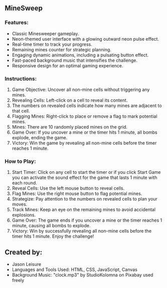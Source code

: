 ## MineSweep

### Features:

- Classic Minesweeper gameplay.
- Neon-themed user interface with a glowing outward neon pulse effect.
- Real-time timer to track your progress.
- Remaining mines counter for strategic planning.
- Engaging dynamic animations, including a pulsating button effect.
- Fast-paced background music that intensifies the challenge.
- Responsive design for an optimal gaming experience.

### Instructions:

1. Game Objective: Uncover all non-mine cells without triggering any mines.
2. Revealing Cells: Left-click on a cell to reveal its content.
3. The numbers on revealed cells indicate how many mines are adjacent to that cell.
4. Flagging Mines: Right-click to place or remove a flag to mark potential mines.
5. Mines: There are 10 randomly placed mines on the grid.
6. Game Over: If you uncover a mine or the timer hits 1 minute, all bombs explode, ending the game.
7. Victory: Win the game by revealing all non-mine cells before the timer reaches 1 minute.

### How to Play:

1. Start Timer: Click on any cell to start the timer or if you click Start Game you can activate the sound effect for the game that lasts 1 minute with each round.
2. Reveal Cells: Use the left mouse button to reveal cells.
3. Flag Mines: Use the right mouse button to flag potential mines.
4. Strategize: Pay attention to the numbers on revealed cells to plan your moves.
5. Track Mines: Keep an eye on the remaining mines to avoid accidental explosions.
6. Game Over: The game ends if you uncover a mine or the timer reaches 1 minute, causing all bombs to explode.
7. Victory: Win by successfully revealing all non-mine cells before the timer hits 1 minute. Enjoy the challenge!

## Created by:

- Jason Leisure
- Languages and Tools Used: HTML, CSS, JavaScript, Canvas
- Background Music: "clock.mp3" by StudioKolomna on Pixabay used freely
